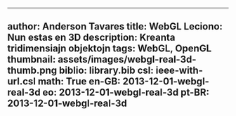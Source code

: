 ------------------------------
author: Anderson Tavares
title: WebGL Leciono: Nun estas en 3D
description: Kreanta tridimensiajn objektojn
tags: WebGL, OpenGL
thumbnail: assets/images/webgl-real-3d-thumb.png
biblio: library.bib
csl: ieee-with-url.csl
math: True
en-GB: 2013-12-01-webgl-real-3d
eo: 2013-12-01-webgl-real-3d
pt-BR: 2013-12-01-webgl-real-3d
------------------------------
